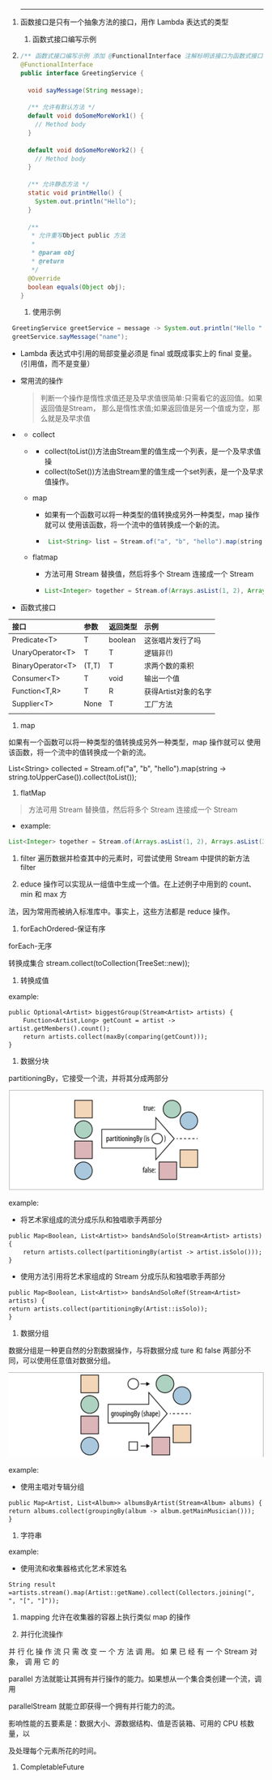 1. ---

   函数接口是只有一个抽象方法的接口，用作 Lambda 表达式的类型  
   1. 函数式接口编写示例

2. ```java
   /** 函数式接口编写示例 添加 @FunctionalInterface 注解标明该接口为函数式接口 */
   @FunctionalInterface
   public interface GreetingService {

     void sayMessage(String message);

     /** 允许有默认方法 */
     default void doSomeMoreWork1() {
       // Method body
     }

     default void doSomeMoreWork2() {
       // Method body
     }

     /** 允许静态方法 */
     static void printHello() {
       System.out.println("Hello");
     }

     /**
      * 允许重写Object public 方法
      *
      * @param obj
      * @return
      */
     @Override
     boolean equals(Object obj);
   }
   ```

   1. 使用示例

```java
 GreetingService greetService = message -> System.out.println("Hello " + message);
 greetService.sayMessage("name");
```

* Lambda 表达式中引用的局部变量必须是 final 或既成事实上的 final 变量。\(引用值，而不是变量）

* 常用流的操作

  > 判断一个操作是惰性求值还是及早求值很简单:只需看它的返回值。如果返回值是Stream， 那么是惰性求值;如果返回值是另一个值或为空，那么就是及早求值

* * collect
  * * collect\(toList\(\)\)方法由Stream里的值生成一个列表，是一个及早求值操
    * collect\(toSet\(\)\)方法由Stream里的值生成一个set列表，是一个及早求值操作。
  * map

    * 如果有一个函数可以将一种类型的值转换成另外一种类型，map 操作就可以 使用该函数，将一个流中的值转换成一个新的流。

    * ```java
       List<String> list = Stream.of("a", "b", "hello").map(string -> string.toUpperCase()).collect(Collectors.toList());
      ```

  * flatmap
    * 方法可用 Stream 替换值，然后将多个 Stream 连接成一个 Stream

    * ```java
      List<Integer> together = Stream.of(Arrays.asList(1, 2), Arrays.asList(3, 4)).flatMap(Collection::stream).collect(Collectors.toList());
      ```
* 函数式接口

| 接口 | 参数 | 返回类型 | 示例 |
| :--- | :--- | :--- | :--- |
| Predicate&lt;T&gt; | T | boolean | 这张唱片发行了吗 |
| UnaryOperator&lt;T&gt; | T | T | 逻辑非\(!\) |
| BinaryOperator&lt;T&gt; | \(T,T\) | T | 求两个数的乘积 |
| Consumer&lt;T&gt; | T | void | 输出一个值 |
| Function&lt;T,R&gt; | T | R | 获得Artist对象的名字 |
| Supplier&lt;T&gt; | None | T | 工厂方法 |
|  |  |  |  |

1. map

如果有一个函数可以将一种类型的值转换成另外一种类型，map 操作就可以 使用该函数，将一个流中的值转换成一个新的流。

List&lt;String&gt; collected = Stream.of\("a", "b", "hello"\).map\(string -&gt; string.toUpperCase\(\)\).collect\(toList\(\)\);

1. flatMap

> 方法可用 Stream 替换值，然后将多个 Stream 连接成一个 Stream

* example:

```java
List<Integer> together = Stream.of(Arrays.asList(1, 2), Arrays.asList(3, 4)).flatMap(Collection::stream).collect(Collectors.toList());
```

1. filter 遍历数据并检查其中的元素时，可尝试使用 Stream 中提供的新方法 filter

2. educe 操作可以实现从一组值中生成一个值。在上述例子中用到的 count、min 和 max 方

法，因为常用而被纳入标准库中。事实上，这些方法都是 reduce 操作。

1. forEachOrdered-保证有序

forEach-无序

转换成集合 stream.collect\(toCollection\(TreeSet::new\)\);

1. 转换成值

example:

```
public Optional<Artist> biggestGroup(Stream<Artist> artists) {
    Function<Artist,Long> getCount = artist -> artist.getMembers().count();
    return artists.collect(maxBy(comparing(getCount)));
}
```

1. 数据分块

partitioningBy，它接受一个流，并将其分成两部分

![](/assets/partitioningBy.png)

example:

* 将艺术家组成的流分成乐队和独唱歌手两部分

```
public Map<Boolean, List<Artist>> bandsAndSolo(Stream<Artist> artists) {
    return artists.collect(partitioningBy(artist -> artist.isSolo()));
}
```

* 使用方法引用将艺术家组成的 Stream 分成乐队和独唱歌手两部分

```
public Map<Boolean, List<Artist>> bandsAndSoloRef(Stream<Artist> artists) {
return artists.collect(partitioningBy(Artist::isSolo));
}
```

1. 数据分组

数据分组是一种更自然的分割数据操作，与将数据分成 ture 和 false 两部分不同，可以使用任意值对数据分组。

![](/assets/groupingBy.png)

example:

* 使用主唱对专辑分组

```
public Map<Artist, List<Album>> albumsByArtist(Stream<Album> albums) {
return albums.collect(groupingBy(album -> album.getMainMusician()));
}
```

1. 字符串

example:

* 使用流和收集器格式化艺术家姓名

```
String result =artists.stream().map(Artist::getName).collect(Collectors.joining(", ", "[", "]"));
```

1. mapping 允许在收集器的容器上执行类似 map 的操作

2. 并行化流操作

并 行 化 操 作 流 只 需 改 变 一 个 方 法 调 用。 如 果 已 经 有 一 个 Stream 对 象， 调 用 它 的

parallel 方法就能让其拥有并行操作的能力。如果想从一个集合类创建一个流，调用

parallelStream 就能立即获得一个拥有并行能力的流。

影响性能的五要素是：数据大小、源数据结构、值是否装箱、可用的 CPU 核数量，以

及处理每个元素所花的时间。

1. CompletableFuture



